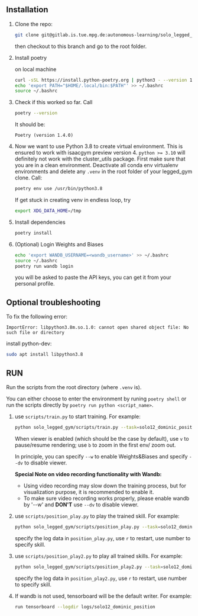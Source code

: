 ## Installation
1. Clone the repo:
    ```bash
    git clone git@gitlab.is.tue.mpg.de:autonomous-learning/solo_legged_gym.git
    ```
    then checkout to this branch and go to the root folder.

2. Install poetry
    
    on local machine
    ```bash
    curl -sSL https://install.python-poetry.org | python3 - --version 1.4.0
    echo 'export PATH="$HOME/.local/bin:$PATH"' >> ~/.bashrc
    source ~/.bashrc 
    ```

3. Check if this worked so far. Call
    ```bash
    poetry --version
    ```
    
    It should be:
    ```
    Poetry (version 1.4.0)
    ```

4. Now we want to use Python 3.8 to create virtual environment. This is ensured to work with isaacgym preview version 4. `python >= 3.10` will definitely not work with the cluster_utils package. First make sure that you are in a clean environment. Deactivate all conda env virtualenv environments and delete any `.venv` in the root folder of your legged_gym clone. Call:
    ```bash
    poetry env use /usr/bin/python3.8
    ```
   
   If get stuck in creating venv in endless loop, try
   ```bash
   export XDG_DATA_HOME=/tmp
   ```
5. Install dependencies 
    ```bash
    poetry install
    ```

6. (Optional) Login Weights and Biases
   ```bash
   echo 'export WANDB_USERNAME=<wandb_username>' >> ~/.bashrc
   source ~/.bashrc 
   poetry run wandb login
   ```
   you will be asked to paste the API keys, you can get it from your personal profile. 

## Optional troubleshooting
   To fix the following error:
   ```
   ImportError: libpython3.8m.so.1.0: cannot open shared object file: No such file or directory
   ```
   install python-dev:
   ```bash
   sudo apt install libpython3.8
   ```

## RUN
Run the scripts from the root directory (where `.venv` is). 

You can either choose to enter the environment by runing `poetry shell` or run the scripts directly by `poetry run python <script_name>`.

1. use `scripts/train.py` to start training.
   For example:
   ```bash 
   python solo_legged_gym/scripts/train.py --task=solo12_dominic_position --w
   ```
   When viewer is enabled (which should be the case by default), use `v` to pause/resume rendering; use `b` to zoom in the first env/ zoom out. 

   In principle, you can specify `--w` to enable Weights&Biases and specify `--dv` to disable viewer.
   
   **Special Note on video recording functionality with Wandb:**
    - Using video recording may slow down the training process, but for visualization purpose, it is recommended to enable it.
    - To make sure video recording works properly, please enable wandb by '--w' and **DON'T** use `--dv` to disable viewer.
2. use `scripts/position_play.py` to play the trained skill. 
   For example:
   ```bash 
   python solo_legged_gym/scripts/position_play.py --task=solo12_dominic_position
   ```
   specify the log data in `position_play.py`, use `r` to restart, use number to specify skill.
3. use `scripts/position_play2.py` to play all trained skills. 
   For example:
   ```bash 
   python solo_legged_gym/scripts/position_play2.py --task=solo12_dominic_position
   ```
   specify the log data in `position_play2.py`, use `r` to restart, use number to specify skill.
4. If wandb is not used, tensorboard will be the default writer. 
   For example:
   ```bash
   run tensorboard --logdir logs/solo12_dominic_position
   ```
